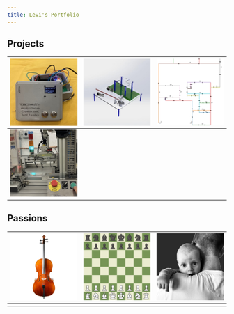 ```yaml
---
title: Levi's Portfolio
---
```


## Projects

| [![IoT Weather Station](images/Final_Product_thumbnail.jpg)](iot_weatherstation) | [![Force Test Rig](images/test_rig_CAD_thumbnail.jpg)](force_test_rig) | [![TSP Optimizer](images/TSP_graph_thumbnail.png)](TSP) |
|---|---|---|
| [![PLC Workstation](images/plc_thumbnail.jpg)](plc_workstation) |   |   |

## Passions

| [![Cello](images/cello.png)](cello) | [![Chess](images/chess.png)](chess.md) | [![Fatherhood](images/baby_thumbnail.png)](fatherhood) |
|---|---|---|
|   |   |   |
